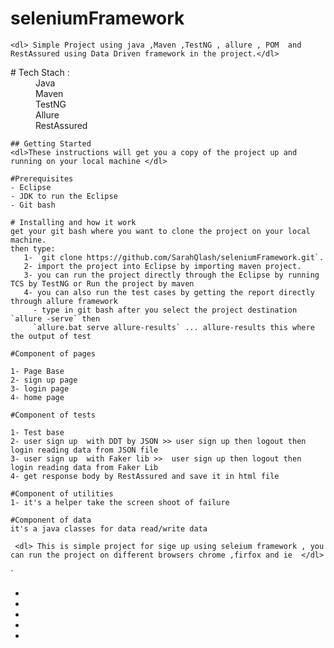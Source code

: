 # seleniumFramework
    <dl> Simple Project using java ,Maven ,TestNG , allure , POM  and RestAssured using Data Driven framework in the project.</dl>
	
  <dl>
  <dt># Tech Stach :</dt>
  <dd> Java </dd>
  <dd> Maven </dd>
  <dd> TestNG </dd>
  <dd> Allure </dd>
  <dd> RestAssured </dd>
  </dl>
	
	## Getting Started
	<dl>These instructions will get you a copy of the project up and running on your local machine </dl>
	
	#Prerequisites
	- Eclipse 
	- JDK to run the Eclipse
	- Git bash 
	
	# Installing and how it work 
	get your git bash where you want to clone the project on your local machine.
	then type: 
       1- `git clone https://github.com/SarahQlash/seleniumFramework.git`.
	   2- import the project into Eclipse by importing maven project.
	   3- you can run the project directly through the Eclipse by running TCS by TestNG or Run the project by maven
	   4- you can also run the test cases by getting the report directly through allure framework 
	     - type in git bash after you select the project destination `allure -serve` then 
		 `allure.bat serve allure-results` ... allure-results this where the output of test 
		 
	#Component of pages
	
	1- Page Base
	2- sign up page
	3- login page 
	4- home page
	
	#Component of tests

	1- Test base 
	2- user sign up  with DDT by JSON >> user sign up then logout then login reading data from JSON file
	3- user sign up  with Faker lib >>  user sign up then logout then login reading data from Faker Lib
	4- get response body by RestAssured and save it in html file
	
	#Component of utilities
	1- it's a helper take the screen shoot of failure
	
	#Component of data
	it's a java classes for data read/write data 
	
	 <dl> This is simple project for sige up using seleium framework , you can run the project on different browsers chrome ,firfox and ie  </dl>
	 
`
		
		
		
		
		

- 
- 
- 
- 
- 



